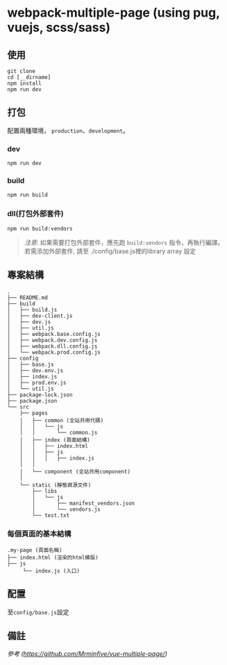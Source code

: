# webpack-multiple-page (using pug, vuejs, scss/sass)

## 使用

``` shell
git clone 
cd [__dirname]
npm install
npm run dev
```

## 打包

配置兩種環境， `production`、`development`。

### dev

``` shell
npm run dev
```

### build

``` shell
npm run build
```

### dll(打包外部套件)

```  
npm run build:vendors
```

> *注意*: 如果需要打包外部套件，應先跑 `build:vendors` 指令，再執行編譯。
> 若需添加外部套件, 請至 ./config/base.js裡的library array 設定

## 專案結構

```
.
├── README.md
├── build
│   ├── build.js
│   ├── dev-client.js
│   ├── dev.js
│   ├── util.js
│   ├── webpack.base.config.js
│   ├── webpack.dev.config.js
│   ├── webpack.dll.config.js
│   └── webpack.prod.config.js
├── config
│   ├── base.js
│   ├── dev.env.js
│   ├── index.js
│   ├── prod.env.js
│   └── util.js
├── package-lock.json
├── package.json
└── src
    ├── pages
    │   ├── common (全站共用代碼)
    │   │   └── js
    │   │       └── common.js
    │   ├── index (頁面結構)
    │   │   ├── index.html
    │   │   ├── js
    │   │   │   ├── index.js
    │   │   
    │   └── component (全站共用component)
    │       
    └── static (靜態資源文件)
        ├── libs
        │   └── js
        │       ├── manifest_vendors.json
        │       └── vendors.js
        └── test.txt
```

### 每個頁面的基本結構

```
.my-page (頁面名稱)
├── index.html (渲染的html模版)
├── js
     └── index.js (入口)
```

## 配置

至`config/base.js`設定

## 備註

*參考 (https://github.com/Mrminfive/vue-multiple-page/)*